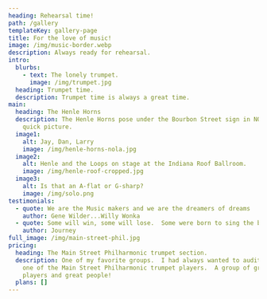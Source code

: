 ```yaml
---
heading: Rehearsal time!
path: /gallery
templateKey: gallery-page
title: For the love of music!
image: /img/music-border.webp
description: Always ready for rehearsal.
intro:
  blurbs:
    - text: The lonely trumpet.
      image: /img/trumpet.jpg
  heading: Trumpet time.
  description: Trumpet time is always a great time.
main:
  heading: The Henle Horns
  description: The Henle Horns pose under the Bourbon Street sign in NOLA for a
    quick picture.
  image1:
    alt: Jay, Dan, Larry
    image: /img/henle-horns-nola.jpg
  image2:
    alt: Henle and the Loops on stage at the Indiana Roof Ballroom.
    image: /img/henle-roof-cropped.jpg
  image3:
    alt: Is that an A-flat or G-sharp?
    image: /img/solo.png
testimonials:
  - quote: We are the Music makers and we are the dreamers of dreams
    author: Gene Wilder...Willy Wonka
  - quote: Some will win, some will lose.  Some were born to sing the blues.
    author: Journey
full_image: /img/main-street-phil.jpg
pricing:
  heading: The Main Street Philharmonic trumpet section.
  description: One of my favorite groups.  I had always wanted to audition and be
    one of the Main Street Philharmonic trumpet players.  A group of great
    players and great people!
  plans: []
---
```

